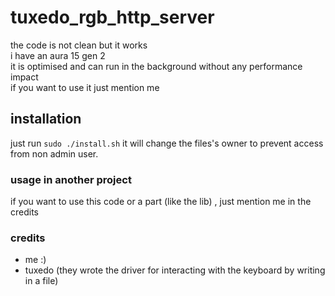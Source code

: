 # tuxedo_rgb_http_server
the code is not clean but it works \
i have an aura 15 gen 2\
it is optimised and can run in the background without any performance impact\
if you want to use it just mention me
## installation
just run `sudo ./install.sh` 
it will change the files's owner to prevent access from non admin user.
### usage in another project 
if you want to use this code or a part (like the lib) , just mention me in the credits

### credits
- me :)
- tuxedo (they wrote the driver for interacting with the keyboard by writing in a file)
